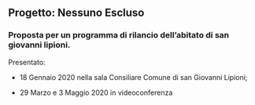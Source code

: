 ## Progetto: **Nessuno Escluso**

### Proposta per un programma di rilancio dell’abitato di san giovanni lipioni.

Presentato:

* 18 Gennaio 2020 nella sala Consiliare Comune di san Giovanni Lipioni;

 * 29 Marzo e 3 Maggio 2020 in videoconferenza
